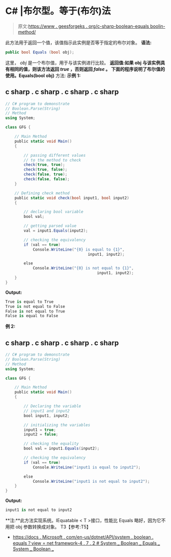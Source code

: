 # C# |布尔型。等于(布尔)法

> 原文:[https://www . geesforgeks . org/c-sharp-boolean-equals boolin-method/](https://www.geeksforgeeks.org/c-sharp-boolean-equalsboolean-method/)

此方法用于返回一个值，该值指示此实例是否等于指定的布尔对象。
**语法:**

```cs
public bool Equals (bool obj);
```

这里， *obj* 是一个布尔值，用于与该实例进行比较。
**返回值:**如果 obj 与该实例具有相同的值，则该方法返回 *true* ，否则返回 *false* 。
下面的程序说明了**布尔值的使用。Equals(bool obj)** 方法:
**示例 1:**

## c sharp . c sharp . c sharp . c sharp

```cs
// C# program to demonstrate
// Boolean.Parse(String)
// Method
using System;

class GFG {

    // Main Method
    public static void Main()
    {

        // passing different values
        // to the method to check
        check(true, true);
        check(true, false);
        check(false, true);
        check(false, false);
    }

    // Defining check method
    public static void check(bool input1, bool input2)
    {

        // declaring bool variable
        bool val;

        // getting parsed value
        val = input1.Equals(input2);

        // checking the equivalency
        if (val == true)
            Console.WriteLine("{0} is equal to {1}",
                                    input1, input2);

        else
            Console.WriteLine("{0} is not equal to {1}",
                                        input1, input2);
    }
}
```

**Output:** 

```cs
True is equal to True
True is not equal to False
False is not equal to True
False is equal to False
```

**例 2:**

## c sharp . c sharp . c sharp . c sharp

```cs
// C# program to demonstrate
// Boolean.Parse(String)
// Method
using System;

class GFG {

    // Main Method
    public static void Main()
    {

        // Declaring the variable
        // input1 and input2
        bool input1, input2;

        // initializing the variables
        input1 = true;
        input2 = false;

        // checking the equality
        bool val = input1.Equals(input2);

        // checking the equivalency
        if (val == true)
            Console.WriteLine("input1 is equal to input2");

        else
            Console.WriteLine("input1 is not equal to input2");
    }
}
```

**Output:** 

```cs
input1 is not equal to input2
```

**注:**此方法实现系统。IEquatable < T >接口，性能比 Equals 略好，因为它不用把 obj 参数转换成对象。
T3【参考:T5】

*   [https://docs . Microsoft . com/en-us/dotnet/API/system . boolean . equals？view = net framework-4 . 7 . 2 # System _ Boolean _ Equals _ System _ Boolean _](https://docs.microsoft.com/en-us/dotnet/api/system.boolean.equals?view=netframework-4.7.2#System_Boolean_Equals_System_Boolean_)